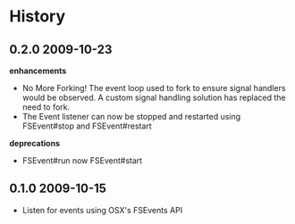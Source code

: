 History
=======

0.2.0 2009-10-23
----------------

**enhancements**

- No More Forking! The event loop used to fork to ensure signal handlers would be observed.
  A custom signal handling solution has replaced the need to fork.
- The Event listener can now be stopped and restarted using FSEvent#stop and FSEvent#restart

**deprecations**

- FSEvent#run now FSEvent#start


0.1.0 2009-10-15
----------------
- Listen for events using OSX's FSEvents API

